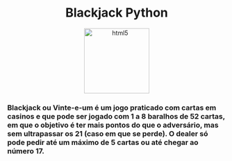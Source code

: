 

# <center>Blackjack Python  </center>
<center><img src="http://casinospieleking.com/wp-content/uploads/2016/06/blackjack-symbol.jpe" alt="html5" width="150" height="150"/></center>

### <b>Blackjack</b>  ou <b>Vinte-e-um</b> é um jogo praticado com cartas em casinos e que pode ser jogado com 1 a 8 baralhos de 52 cartas, em que o objetivo é ter mais pontos do que o adversário, mas sem ultrapassar os 21 (caso em que se perde). O dealer só pode pedir até um máximo de 5 cartas ou até chegar ao número 17.

